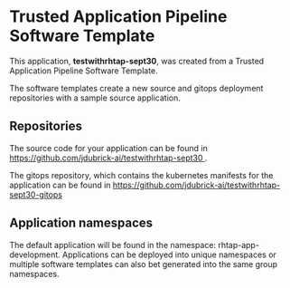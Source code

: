 # Trusted Application Pipeline Software Template

This application, **testwithrhtap-sept30**, was created from a Trusted Application Pipeline Software Template.

The software templates create a new source and gitops deployment repositories with a sample source application. 

## Repositories

The source code for your application can be found in [https://github.com/jdubrick-ai/testwithrhtap-sept30 ](https://github.com/jdubrick-ai/testwithrhtap-sept30 ).
 
The gitops repository, which contains the kubernetes manifests for the application can be found in 
[https://github.com/jdubrick-ai/testwithrhtap-sept30-gitops ](https://github.com/jdubrick-ai/testwithrhtap-sept30-gitops ) 

## Application namespaces 

The default application will be found in the namespace: rhtap-app-development. Applications can be deployed into unique namespaces or multiple software templates can also bet generated into the same group namespaces.  